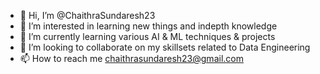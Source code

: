 - 👋 Hi, I’m @ChaithraSundaresh23
- 👀 I’m interested in learning new things and indepth knowledge
- 🌱 I’m currently learning  various AI & ML techniques & projects
- 💞️ I’m looking to collaborate on my skillsets related to Data Engineering
- 📫 How to reach me chaithrasundaresh23@gmail.com
  

<!---
ChaithraSundaresh23/ChaithraSundaresh23 is a ✨ special ✨ repository because its `README.md` (this file) appears on your GitHub profile.
You can click the Preview link to take a look at your changes.
--->
